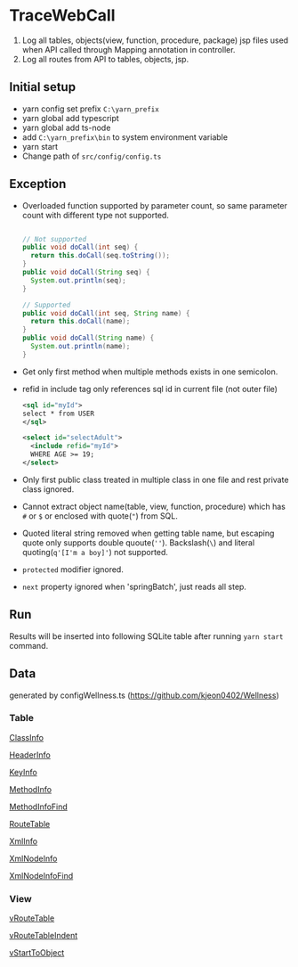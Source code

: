 # TraceWebCall

1. Log all tables, objects(view, function, procedure, package) jsp files used when API called through Mapping annotation in controller.
1. Log all routes from API to tables, objects, jsp.

## Initial setup

- yarn config set prefix `C:\yarn_prefix`
- yarn global add typescript
- yarn global add ts-node
- add `C:\yarn_prefix\bin` to system environment variable
- yarn start
- Change path of `src/config/config.ts`

## Exception

- Overloaded function supported by parameter count, so same parameter count with different type not supported.

  ```java

  // Not supported
  public void doCall(int seq) {
    return this.doCall(seq.toString());
  }
  public void doCall(String seq) {
    System.out.println(seq);
  }

  // Supported
  public void doCall(int seq, String name) {
    return this.doCall(name);
  }
  public void doCall(String name) {
    System.out.println(name);
  }
  ```

- Get only first method when multiple methods exists in one semicolon.

- refid in include tag only references sql id in current file (not outer file)

  ```xml
  <sql id="myId">
  select * from USER
  </sql>

  <select id="selectAdult">
    <include refid="myId">
    WHERE AGE >= 19;
  </select>
  ```

- Only first public class treated in multiple class in one file and rest private class ignored.

- Cannot extract object name(table, view, function, procedure) which has `#` or `$` or enclosed with quote(`"`) from SQL.

- Quoted literal string removed when getting table name, but escaping quote only supports double quoute(`''`). Backslash(`\`) and literal quoting(`q'[I'm a boy]'`) not supported.

- `protected` modifier ignored.

- `next` property ignored when 'springBatch', just reads all step.

## Run

Results will be inserted into following SQLite table after running `yarn start` command.

## Data

generated by configWellness.ts (<https://github.com/kjeon0402/Wellness>)

### Table

[ClassInfo](./test/Wellness/report/ClassInfo.md)

[HeaderInfo](./test/Wellness/report/HeaderInfo.md)

[KeyInfo](./test/Wellness/report/KeyInfo.md)

[MethodInfo](./test/Wellness/report/MethodInfo.md)

[MethodInfoFind](./test/Wellness/report/MethodInfoFind.md)

[RouteTable](./test/Wellness/report/RouteTable.md)

[XmlInfo](./test/Wellness/report/XmlInfo.md)

[XmlNodeInfo](./test/Wellness/report/XmlNodeInfo.md)

[XmlNodeInfoFind](./test/Wellness/report/XmlNodeInfoFind.md)

### View

[vRouteTable](./test/Wellness/report/vRouteTable.md)

[vRouteTableIndent](./test/Wellness/report/vRouteTableIndent.md)

[vStartToObject](./test/Wellness/report/vStartToObject.md)
